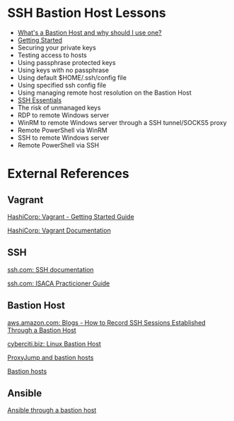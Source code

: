 # SSH Bastion Host Lessons

* [What's a Bastion Host and why should I use one?](bastion-host-overview.md)
* [Getting Started](../README.md)
* Securing your private keys
* Testing access to hosts
* Using passphrase protected keys
* Using keys with no passphrase
* Using default $HOME/.ssh/config file
* Using specified ssh config file
* Using managing remote host resolution on the Bastion Host
* [SSH Essentials](ssh-essentials.md)
* The risk of unmanaged keys
* RDP to remote Windows server
* WinRM to remote Windows server through a SSH tunnel/SOCKS5 proxy
* Remote PowerShell via WinRM
* SSH to remote Windows server
* Remote PowerShell via SSH

# External References
## Vagrant

[HashiCorp: Vagrant - Getting Started Guide](https://www.vagrantup.com/intro/getting-started/index.html)

[HashiCorp: Vagrant Documentation](https://www.vagrantup.com/docs/index.html)

## SSH

[ssh.com: SSH documentation](https://www.ssh.com/ssh/)

[ssh.com: ISACA Practicioner Guide](https://info.ssh.com/isaca-practitioner-guide)

## Bastion Host

[aws.amazon.com: Blogs - How to Record SSH Sessions Established Through a Bastion Host](https://aws.amazon.com/blogs/security/how-to-record-ssh-sessions-established-through-a-bastion-host/)

[cyberciti.biz: Linux Bastion Host](https://www.cyberciti.biz/faq/linux-bastion-host/)

[ProxyJump and bastion hosts](https://learning.oreilly.com/library/view/linux-administration-cookbook/9781789342529/e0e4359d-f4aa-4ad6-b6dd-73f6d96541ea.xhtml)

[Bastion hosts](https://learning.oreilly.com/library/view/enterprise-cloud-security/9781788299558/fcb3e7c2-8488-4a2d-9fd4-7248366a3b86.xhtml)

## Ansible

[Ansible through a bastion host](https://learning.oreilly.com/library/view/extending-ansible/9781782175001/ch07s05.html)